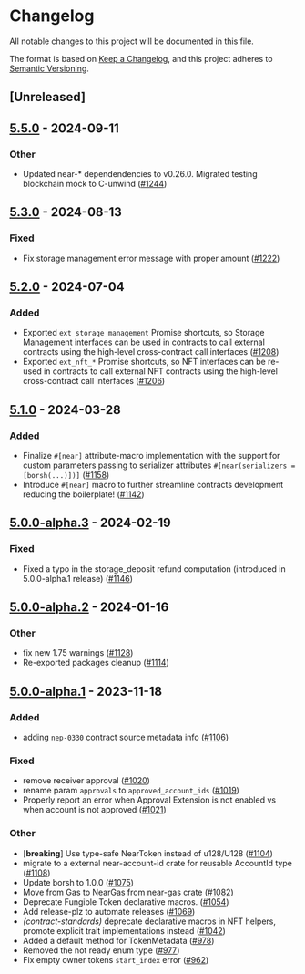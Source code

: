 # Changelog
All notable changes to this project will be documented in this file.

The format is based on [Keep a Changelog](https://keepachangelog.com/en/1.0.0/),
and this project adheres to [Semantic Versioning](https://semver.org/spec/v2.0.0.html).

## [Unreleased]

## [5.5.0](https://github.com/near/near-sdk-rs/compare/near-contract-standards-v5.4.0...near-contract-standards-v5.5.0) - 2024-09-11

### Other

- Updated near-* dependendencies to v0.26.0. Migrated testing blockchain mock to C-unwind ([#1244](https://github.com/near/near-sdk-rs/pull/1244))

## [5.3.0](https://github.com/near/near-sdk-rs/compare/near-contract-standards-v5.2.1...near-contract-standards-v5.3.0) - 2024-08-13

### Fixed
- Fix storage management error message with proper amount ([#1222](https://github.com/near/near-sdk-rs/pull/1222))

## [5.2.0](https://github.com/near/near-sdk-rs/compare/near-contract-standards-v5.1.0...near-contract-standards-v5.2.0) - 2024-07-04

### Added
- Exported `ext_storage_management` Promise shortcuts, so Storage Management interfaces can be used in contracts to call external contracts using the high-level cross-contract call interfaces ([#1208](https://github.com/near/near-sdk-rs/pull/1208))
- Exported `ext_nft_*` Promise shortcuts, so NFT interfaces can be re-used in contracts to call external NFT contracts using the high-level cross-contract call interfaces ([#1206](https://github.com/near/near-sdk-rs/pull/1206))

## [5.1.0](https://github.com/near/near-sdk-rs/compare/near-contract-standards-v5.0.0...near-contract-standards-v5.1.0) - 2024-03-28

### Added
- Finalize `#[near]` attribute-macro implementation with the support for custom parameters passing to serializer attributes `#[near(serializers = [borsh(...)])]` ([#1158](https://github.com/near/near-sdk-rs/pull/1158))
- Introduce `#[near]` macro to further streamline contracts development reducing the boilerplate! ([#1142](https://github.com/near/near-sdk-rs/pull/1142))

## [5.0.0-alpha.3](https://github.com/near/near-sdk-rs/compare/near-contract-standards-v5.0.0-alpha.2...near-contract-standards-v5.0.0-alpha.3) - 2024-02-19

### Fixed
- Fixed a typo in the storage_deposit refund computation (introduced in 5.0.0-alpha.1 release) ([#1146](https://github.com/near/near-sdk-rs/pull/1146))

## [5.0.0-alpha.2](https://github.com/near/near-sdk-rs/compare/near-contract-standards-v5.0.0-alpha.1...near-contract-standards-v5.0.0-alpha.2) - 2024-01-16

### Other
- fix new 1.75 warnings ([#1128](https://github.com/near/near-sdk-rs/pull/1128))
- Re-exported packages cleanup ([#1114](https://github.com/near/near-sdk-rs/pull/1114))

## [5.0.0-alpha.1](https://github.com/near/near-sdk-rs/compare/4.1.1...near-contract-standards-v5.0.0-alpha.1) - 2023-11-18

### Added
- adding `nep-0330` contract source metadata info ([#1106](https://github.com/near/near-sdk-rs/pull/1106))

### Fixed
- remove receiver approval ([#1020](https://github.com/near/near-sdk-rs/pull/1020))
- rename param `approvals` to `approved_account_ids` ([#1019](https://github.com/near/near-sdk-rs/pull/1019))
- Properly report an error when Approval Extension is not enabled vs when account is not approved ([#1021](https://github.com/near/near-sdk-rs/pull/1021))

### Other
- [**breaking**] Use type-safe NearToken instead of u128/U128 ([#1104](https://github.com/near/near-sdk-rs/pull/1104))
- migrate to a external near-account-id crate for reusable AccountId type ([#1108](https://github.com/near/near-sdk-rs/pull/1108))
- Update borsh to 1.0.0 ([#1075](https://github.com/near/near-sdk-rs/pull/1075))
- Move from Gas to NearGas from near-gas crate ([#1082](https://github.com/near/near-sdk-rs/pull/1082))
- Deprecate Fungible Token declarative macros. ([#1054](https://github.com/near/near-sdk-rs/pull/1054))
- Add release-plz to automate releases ([#1069](https://github.com/near/near-sdk-rs/pull/1069))
- *(contract-standards)* deprecate declarative macros in NFT helpers, promote explicit trait implementations instead ([#1042](https://github.com/near/near-sdk-rs/pull/1042))
- Added a default method for TokenMetadata ([#978](https://github.com/near/near-sdk-rs/pull/978))
- Removed the not ready enum type ([#977](https://github.com/near/near-sdk-rs/pull/977))
- Fix empty owner tokens `start_index` error ([#962](https://github.com/near/near-sdk-rs/pull/962))
